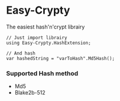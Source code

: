 # Easy-Crypty

The easiest hash'n'crypt librairy

```Csharp
// Just import librairy
using Easy-Crypty.HashExtension;

// And hash
var hashedString = "varToHash".Md5Hash();
```

### Supported Hash method

* Md5
* Blake2b-512